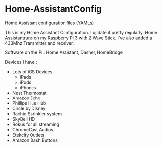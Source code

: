 # Home-AssistantConfig
Home Assistant configuration files (YAMLs)

This is my Home Assistant Configuration.  I update it pretty regularly. 
Home Assistantruns on my Raspberry Pi 3 with Z Wave Stick. I've also added a 433Mhz Transmitter and receiver.

Software on the Pi : Home Assistant, Dasher, HomeBridge

Devices I have : 
* Lots of iOS Devices
    * iPads
    * iPods
    * iPhones
* Nest Thermostat
* Amazon Echo 
* Phillips Hue Hub
* Circle by Disney
* Rachio Sprinkler system
* SkyBell HD
* Rokus for all streaming
* ChromeCast Audios
* Etekcity Outlets
* Amazon Dash Buttons

